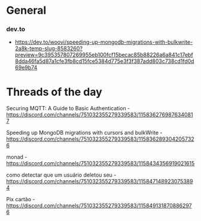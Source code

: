 # General

### dev.to
- <https://dev.to/woovi/speeding-up-mongodb-migrations-with-bulkwrite-2a8k-temp-slug-8583260?preview=9c395357807269955eb100fcf15becac85b88226a6a841c17ebf8dda46fa5d87a1cfe3fb8cd15fce5384d775e3f3f387add803c738cd1fd0d69e9b74>

# Threads of the day

Securing MQTT: A Guide to Basic Authentication - https://discord.com/channels/751032355279339583/1158362769876340817


Speeding up MongoDB migrations with cursors and bulkWrite - https://discord.com/channels/751032355279339583/1158362893042057326


monad - https://discord.com/channels/751032355279339583/1158434356919021615


como detectar que um usuário deletou seu - https://discord.com/channels/751032355279339583/1158471489230753894


Pix cartão - https://discord.com/channels/751032355279339583/1158491318708862976

